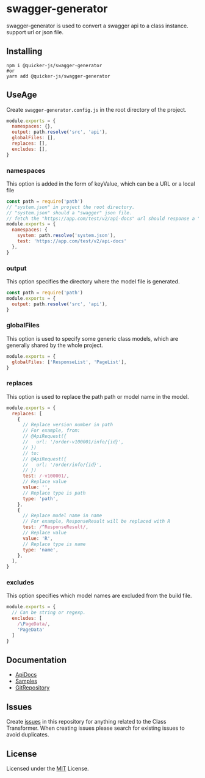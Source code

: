 # swagger-generator
swagger-generator is used to convert a swagger api to a class instance. support url or json file.

## Installing

```shell
npm i @quicker-js/swagger-generator
#or
yarn add @quicker-js/swagger-generator
```

## UseAge
Create `swagger-generator.config.js` in the root directory of the project.
```js
module.exports = {
  namespaces: {},
  output: path.resolve('src', 'api'),
  globalFiles: [],
  replaces: [],
  excludes: [],
}
```

### namespaces
This option is added in the form of keyValue, which can be a URL or a local file

```js
const path = require('path')
// "system.json" in project the root directory.
// "system.json" should a "swagger" json file.
// fetch the "https://app.com/test/v2/api-docs" url should response a "swagger" json file.
module.exports = {
  namespaces: {
    system: path.resolve('system.json'),
    test: 'https://app.com/test/v2/api-docs'
  },
}
```

### output
This option specifies the directory where the model file is generated.
```js
const path = require('path')
module.exports = {
  output: path.resolve('src', 'api'),
}
```

### globalFiles
This option is used to specify some generic class models, which are generally shared by the whole project.
```js
module.exports = {
  globalFiles: ['ResponseList', 'PageList'],
}
```

### replaces
This option is used to replace the path path or model name in the model.
```js
module.exports = {
  replaces: [
    {
      // Replace version number in path
      // For example, from:
      // @ApiRequest({
      //   url: '/order-v100001/info/{id}',
      // })
      // to:
      // @ApiRequest({
      //   url: '/order/info/{id}',
      // })
      test: /-v100001/,
      // Replace value
      value: '',
      // Replace type is path
      type: 'path',
    },
    {
      // Replace model name in name
      // For example, ResponseResult will be replaced with R
      test: /^ResponseResult/,
      // Replace value
      value: 'R',
      // Replace type is name
      type: 'name',
    },
  ],
}
```

### excludes
This option specifies which model names are excluded from the build file.
```js
module.exports = {
  // Can be string or regexp.
  excludes: [
    /\PageData/,
    'PageData'
  ]
}
```

## Documentation
- [ApiDocs](https://quicker-js.github.io/swagger-generator/)
- [Samples](https://github.com/quicker-js/swagger-generator/tree/master/sample)
- [GitRepository](https://github.com/quicker-js/swagger-generator)


## Issues
Create [issues](https://github.com/quicker-js/swagger-generator/issues) in this repository for anything related to the Class Transformer. When creating issues please search for existing issues to avoid duplicates.


## License
Licensed under the [MIT](https://github.com/quicker-js/swagger-generator/blob/master/LICENSE) License.
